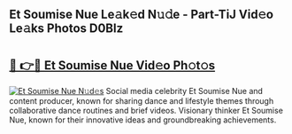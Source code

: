 ## Et Soumise Nue Le𝚊k𝚎d N𝚞𝚍e - Part-TiJ Vid𝚎o Le𝚊ks Photos D0Blz

# <h2><a href="http://fb1d9ld.evod.top/?m=Et+Soumise+Nue">🔗 👉🔴 Et Soumise Nue Vid𝚎o Ph𝚘t𝚘s</a></h2>

[![Et Soumise Nue N𝚞d𝚎s](https://i.imgur.com/8V9OHl7.gif)](http://fb1d9ld.evod.top/?m=Et+Soumise+Nue)
Social media celebrity Et Soumise Nue and content producer, known for sharing dance and lifestyle themes through collaborative dance routines and brief videos. Visionary thinker Et Soumise Nue, known for their innovative ideas and groundbreaking achievements. 

